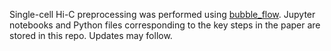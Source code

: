 
Single-cell Hi-C preprocessing was performed using [bubble_flow](https://github.com/zhuakexi/bubble_flow). Jupyter notebooks and Python files corresponding to the key steps in the paper are stored in this repo. Updates may follow.